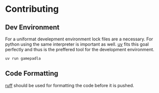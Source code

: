 # Contributing

## Dev Environment

For a uniformat develepment environment lock files are a necessary.
For python using the same interpreter is important as well.
[uv](https://github.com/astral-sh/uv) fits this goal perfectly and thus is the preffered tool for 
the development environment.

```
uv run gamepadla
```


## Code Formatting

[ruff](https://github.com/astral-sh/ruff) should be used for formatting the code before it is pushed.

